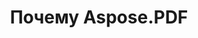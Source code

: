 ---
title: Почему Aspose.PDF
linktitle: Почему Aspose.PDF
type: docs
weight: 10
url: /cpp/why-aspose-pdf/
description: В следующем разделе объясняется, почему пользователи выбирают Aspose.PDF для C++ для работы с документами.
lastmod: "2024-03-05"
sitemap:
    changefreq: "weekly"
    priority: 0.7
---